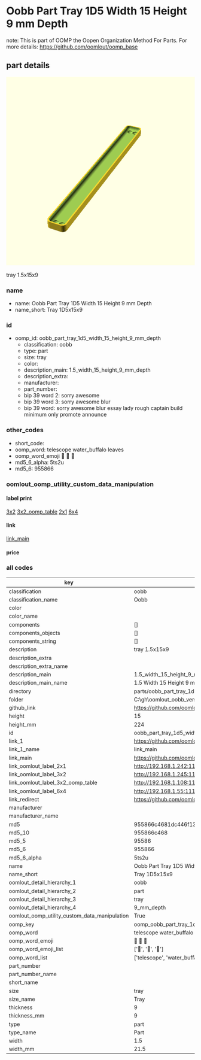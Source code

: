 # Oobb Part Tray 1D5 Width 15 Height 9 mm Depth  

note: This is part of OOMP the Oopen Organization Method For Parts. For more details: https://github.com/oomlout/oomp_base

##  part details
  

[![](3dpr.png)](3dpr.png)

tray 1.5x15x9



### name
* name: Oobb Part Tray 1D5 Width 15 Height 9 mm Depth
* name_short: Tray 1D5x15x9 
### id
* oomp_id: oobb_part_tray_1d5_width_15_height_9_mm_depth
  * classification: oobb
  * type: part
  * size: tray
  * color: 
  * description_main: 1.5_width_15_height_9_mm_depth
  * description_extra: 
  * manufacturer: 
  * part_number: 
  * bip 39 word 2: sorry awesome
  * bip 39 word 3: sorry awesome blur
  * bip 39 word: sorry awesome blur essay lady rough captain build minimum only promote announce

### other_codes
* short_code: 
* oomp_word: telescope water_buffalo leaves
* oomp_word_emoji :telescope: :water_buffalo: :leaves:
* md5_6_alpha: 5ts2u
* md5_6: 955866






### oomlout_oomp_utility_custom_data_manipulation
#### label print
[3x2](http://192.168.1.245:1112/?label=oomp%205ts2u)
[3x2_oomp_table](http://192.168.1.108:1112/?label=oomp%205ts2u)
[2x1](http://192.168.1.242:1112/?label=oomp%205ts2u)
[6x4](http://192.168.1.55:1112/?label=oomp%205ts2u)    

#### link

[link_main](https://github.com/oomlout/oomlout_oobb_version_4_generated_parts/tree/main/navigation_oomp/oobb/part/tray/1.5_width_15_height_9_mm_depth/part)                              

#### price







### all codes 
| key | value |  
| --- | --- |  
| classification | oobb |  
| classification_name | Oobb |  
| color |  |  
| color_name |  |  
| components | [] |  
| components_objects | [] |  
| components_string | [] |  
| description | tray 1.5x15x9 |  
| description_extra |  |  
| description_extra_name |  |  
| description_main | 1.5_width_15_height_9_mm_depth |  
| description_main_name | 1.5 Width 15 Height 9 mm Depth |  
| directory | parts/oobb_part_tray_1d5_width_15_height_9_mm_depth |  
| folder | C:\gh\oomlout_oobb_version_4_generated_parts\parts\oobb_part_tray_1d5_width_15_height_9_mm_depth |  
| github_link | https://github.com/oomlout/oomlout_oomp_part_src/tree/main/parts/oobb_part_tray_1d5_width_15_height_9_mm_depth |  
| height | 15 |  
| height_mm | 224 |  
| id | oobb_part_tray_1d5_width_15_height_9_mm_depth |  
| link_1 | https://github.com/oomlout/oomlout_oobb_version_4_generated_parts/tree/main/navigation_oomp/oobb/part/tray/1.5_width_15_height_9_mm_depth/part |  
| link_1_name | link_main |  
| link_main | https://github.com/oomlout/oomlout_oobb_version_4_generated_parts/tree/main/navigation_oomp/oobb/part/tray/1.5_width_15_height_9_mm_depth/part |  
| link_oomlout_label_2x1 | http://192.168.1.242:1112/?label=oomp%205ts2u |  
| link_oomlout_label_3x2 | http://192.168.1.245:1112/?label=oomp%205ts2u |  
| link_oomlout_label_3x2_oomp_table | http://192.168.1.108:1112/?label=oomp%205ts2u |  
| link_oomlout_label_6x4 | http://192.168.1.55:1112/?label=oomp%205ts2u |  
| link_redirect | https://github.com/oomlout/oomlout_oobb_version_4_generated_parts/tree/main/parts/oobb_tray_1d5_15_09 |  
| manufacturer |  |  
| manufacturer_name |  |  
| md5 | 955866c4681dc446f13e44d230c4267b |  
| md5_10 | 955866c468 |  
| md5_5 | 95586 |  
| md5_6 | 955866 |  
| md5_6_alpha | 5ts2u |  
| name | Oobb Part Tray 1D5 Width 15 Height 9 mm Depth |  
| name_short | Tray 1D5x15x9  |  
| oomlout_detail_hierarchy_1 | oobb |  
| oomlout_detail_hierarchy_2 | part |  
| oomlout_detail_hierarchy_3 | tray |  
| oomlout_detail_hierarchy_4 | 9_mm_depth |  
| oomlout_oomp_utility_custom_data_manipulation | True |  
| oomp_key | oomp_oobb_part_tray_1d5_width_15_height_9_mm_depth |  
| oomp_word | telescope water_buffalo leaves |  
| oomp_word_emoji | :telescope: :water_buffalo: :leaves: |  
| oomp_word_emoji_list | [':telescope:', ':water_buffalo:', ':leaves:'] |  
| oomp_word_list | ['telescope', 'water_buffalo', 'leaves'] |  
| part_number |  |  
| part_number_name |  |  
| short_name |  |  
| size | tray |  
| size_name | Tray |  
| thickness | 9 |  
| thickness_mm | 9 |  
| type | part |  
| type_name | Part |  
| width | 1.5 |  
| width_mm | 21.5 |  
